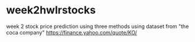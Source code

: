 # week2hwlrstocks
week 2 stock price prediction using three methods
using dataset from "the coca company" https://finance.yahoo.com/quote/KO/

